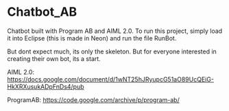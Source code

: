 # Chatbot_AB

 Chatbot built with Program AB and AIML 2.0. 
 To run this project, simply load it into Eclipse (this is made in Neon) and run the file RunBot.
 
 But dont expect much, its only the skeleton. But for everyone interested in creating their own bot, its a start.
 
 AIML 2.0: https://docs.google.com/document/d/1wNT25hJRyupcG51aO89UcQEiG-HkXRXusukADpFnDs4/pub 
 
 ProgramAB: https://code.google.com/archive/p/program-ab/
 
 
